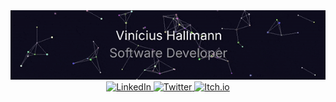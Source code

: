 <div align="center">
  <img src="https://github.com/ViniHallmann/ProceduralPolygonAnimation/raw/main/PolygonAnimation-VinciusHallmann.gif" alt="INTRO" />
  
  <br>
  
  <a href="https://www.linkedin.com/in/vinícius-hallmann">
    <img src="https://img.shields.io/badge/LinkedIn-0077B5?style=for-the-badge&logo=linkedin&logoColor=white" alt="LinkedIn">
  </a>
  
  <a href="https://x.com/Vinemaionese">
    <img src="https://img.shields.io/badge/Twitter-d5d5d5?style=for-the-badge&logo=x&logoColor=0A0209" alt="Twitter">
  </a>
  
  <a href="https://vinemaionese.itch.io">
    <img src="https://img.shields.io/badge/Itch.io-FA5C5C?style=for-the-badge&logo=itch-dot-io&logoColor=white" alt="Itch.io">
  </a>
</div>

